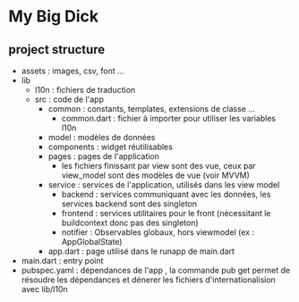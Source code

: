# My Big Dick

## project structure

- assets : images, csv, font ...
- lib
    - l10n : fichiers de traduction
    - src : code de l'app
        - common : constants, templates, extensions de classe ...
          - common.dart : fichier à importer pour utiliser les variables l10n
        - model : modèles de données
        - components : widget réutilisables
        - pages : pages de l'application
            - les fichiers finissant par view sont des vue, ceux par view_model sont des 
            modèles de vue (voir MVVM)
        - service : services de l'application, utilisés dans les view model
            - backend : services communiquant avec les données, les services backend sont des singleton
            - frontend : services utilitaires pour le front (nécessitant le buildcontext donc pas des singleton)
            - notifier : Observables globaux, hors viewmodel (ex : AppGlobalState)
        - app.dart : page utilisé dans le runapp de main.dart
- main.dart : entry point
- pubspec.yaml : dépendances de l'app , la commande pub get permet de résoudre les dépendances et dénerer les fichiers d'internationalision avec lib/l10n

